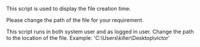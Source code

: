 This script is used to display the file creation time.

Please change the path of the file  for your requirement.

This script runs in both system user and as logged in user. Change the path to the location of the file. Example: 'C:\Users\killer\Desktop\victor' 